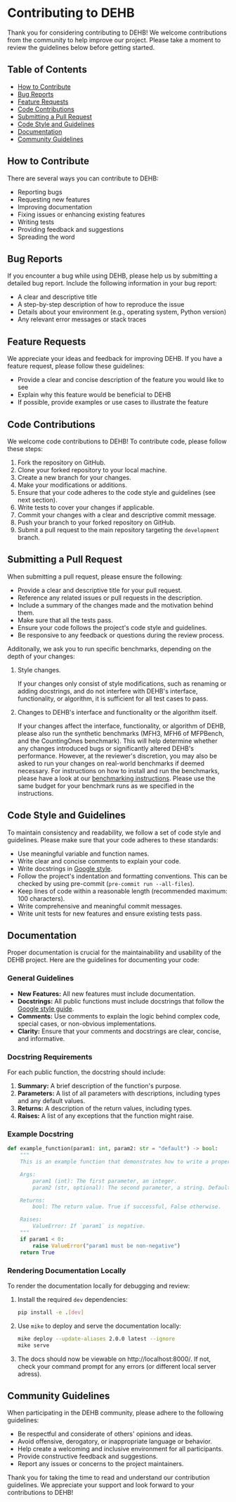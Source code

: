 # Contributing to DEHB

Thank you for considering contributing to DEHB! We welcome contributions from the community to help improve our project. Please take a moment to review the guidelines below before getting started.

## Table of Contents

- [How to Contribute](#how-to-contribute)
- [Bug Reports](#bug-reports)
- [Feature Requests](#feature-requests)
- [Code Contributions](#code-contributions)
- [Submitting a Pull Request](#submitting-a-pull-request)
- [Code Style and Guidelines](#code-style-and-guidelines)
- [Documentation](#documentation)
- [Community Guidelines](#community-guidelines)

## How to Contribute

There are several ways you can contribute to DEHB:

- Reporting bugs
- Requesting new features
- Improving documentation
- Fixing issues or enhancing existing features
- Writing tests
- Providing feedback and suggestions
- Spreading the word

## Bug Reports

If you encounter a bug while using DEHB, please help us by submitting a detailed bug report. Include the following information in your bug report:

- A clear and descriptive title
- A step-by-step description of how to reproduce the issue
- Details about your environment (e.g., operating system, Python version)
- Any relevant error messages or stack traces

## Feature Requests

We appreciate your ideas and feedback for improving DEHB. If you have a feature request, please follow these guidelines:

- Provide a clear and concise description of the feature you would like to see
- Explain why this feature would be beneficial to DEHB
- If possible, provide examples or use cases to illustrate the feature

## Code Contributions

We welcome code contributions to DEHB! To contribute code, please follow these steps:

1. Fork the repository on GitHub.
2. Clone your forked repository to your local machine.
3. Create a new branch for your changes.
4. Make your modifications or additions.
5. Ensure that your code adheres to the code style and guidelines (see next section).
6. Write tests to cover your changes if applicable.
7. Commit your changes with a clear and descriptive commit message.
8. Push your branch to your forked repository on GitHub.
9. Submit a pull request to the main repository targeting the ```development``` branch.

## Submitting a Pull Request

When submitting a pull request, please ensure the following:

- Provide a clear and descriptive title for your pull request.
- Reference any related issues or pull requests in the description.
- Include a summary of the changes made and the motivation behind them.
- Make sure that all the tests pass.
- Ensure your code follows the project's code style and guidelines.
- Be responsive to any feedback or questions during the review process.

Additonally, we ask you to run specific benchmarks, depending on the depth of your changes:

1. Style changes.

    If your changes only consist of style modifications, such as renaming or adding docstrings, and do not interfere with DEHB's interface, functionality, or algorithm, it is sufficient for all test cases to pass.

2. Changes to DEHB's interface and functionality or the algorithm itself.

    If your changes affect the interface, functionality, or algorithm of DEHB, please also run the synthetic benchmarks (MFH3, MFH6 of MFPBench, and the CountingOnes benchmark). This will help determine whether any changes introduced bugs or significantly altered DEHB's performance. However, at the reviewer's discretion, you may also be asked to run your changes on real-world benchmarks if deemed necessary. For instructions on how to install and run the benchmarks, please have a look at our [benchmarking instructions](./benchmarking/BENCHMARKING.md). Please use the same budget for your benchmark runs as we specified in the instructions.

## Code Style and Guidelines

To maintain consistency and readability, we follow a set of code style and guidelines. Please make sure that your code adheres to these standards:

- Use meaningful variable and function names.
- Write clear and concise comments to explain your code.
- Write docstrings in [Google style](https://google.github.io/styleguide/pyguide.html).
- Follow the project's indentation and formatting conventions. This can be checked by using pre-commit (```pre-commit run --all-files```).
- Keep lines of code within a reasonable length (recommended maximum: 100 characters).
- Write comprehensive and meaningful commit messages.
- Write unit tests for new features and ensure existing tests pass.

## Documentation
Proper documentation is crucial for the maintainability and usability of the DEHB project. Here are the guidelines for documenting your code:

### General Guidelines

- **New Features:** All new features must include documentation.
- **Docstrings:** All public functions must include docstrings that follow the [Google style guide](https://google.github.io/styleguide/pyguide.html).
- **Comments:** Use comments to explain the logic behind complex code, special cases, or non-obvious implementations.
- **Clarity:** Ensure that your comments and docstrings are clear, concise, and informative.

### Docstring Requirements

For each public function, the docstring should include:

1. **Summary:** A brief description of the function's purpose.
2. **Parameters:** A list of all parameters with descriptions, including types and any default values.
3. **Returns:** A description of the return values, including types.
4. **Raises:** A list of any exceptions that the function might raise.

### Example Docstring

```python
def example_function(param1: int, param2: str = "default") -> bool:
    """
    This is an example function that demonstrates how to write a proper docstring.

    Args:
        param1 (int): The first parameter, an integer.
        param2 (str, optional): The second parameter, a string. Defaults to "default".

    Returns:
        bool: The return value. True if successful, False otherwise.

    Raises:
        ValueError: If `param1` is negative.
    """
    if param1 < 0:
        raise ValueError("param1 must be non-negative")
    return True
```

### Rendering Documentation Locally

To render the documentation locally for debugging and review:

1. Install the required `dev` dependencies:

    ```bash
    pip install -e .[dev]
    ```

2. Use `mike` to deploy and serve the documentation locally:

    ```bash
    mike deploy --update-aliases 2.0.0 latest --ignore
    mike serve
    ```

3. The docs should now be viewable on http://localhost:8000/. If not, check your command prompt for any errors (or different local server adress).

## Community Guidelines

When participating in the DEHB community, please adhere to the following guidelines:

- Be respectful and considerate of others' opinions and ideas.
- Avoid offensive, derogatory, or inappropriate language or behavior.
- Help create a welcoming and inclusive environment for all participants.
- Provide constructive feedback and suggestions.
- Report any issues or concerns to the project maintainers.

Thank you for taking the time to read and understand our contribution guidelines. We appreciate your support and look forward to your contributions to DEHB!

